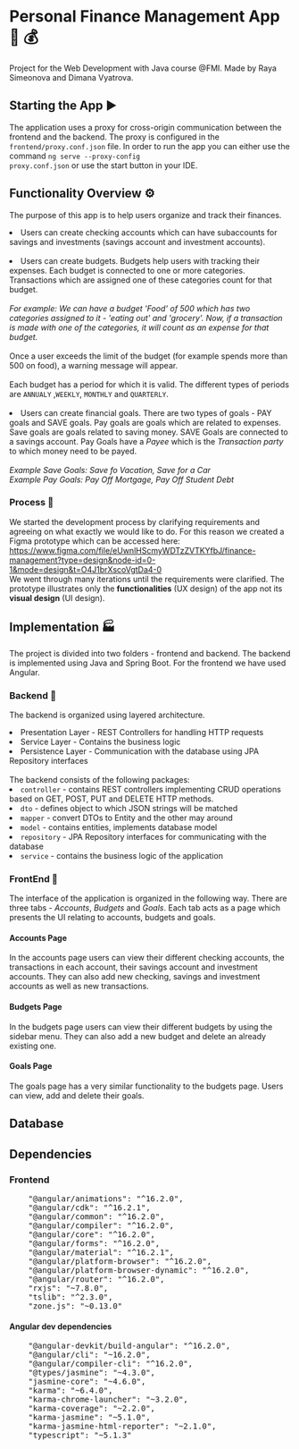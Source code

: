 # Personal Finance Management App :money_with_wings: :moneybag:
 Project for the Web Development with Java course @FMI. Made by Raya Simeonova and
Dimana Vyatrova.

## Starting the App :arrow_forward:
  The application uses a proxy for cross-origin communication between the frontend and the backend.
The proxy is configured in the <code>frontend/proxy.conf.json</code> file. In order to run the app you can either use the command 
<code>ng serve --proxy-config proxy.conf.json</code> or use the start button in your IDE.

## Functionality Overview :gear:

 The purpose of this app is to help users organize and track their finances.
 <li>Users can create 
 checking accounts which can have subaccounts for savings and investments (savings account and investment accounts).</li>
 <br>
  <li>Users can create budgets. Budgets help users with tracking their expenses. Each budget is connected to one or more
 categories. Transactions which are assigned one of these categories count for that budget.
<br><br>
<i>For example: We can have a budget 'Food' of 500 which has two categories assigned to it - 'eating out' and 'grocery'. Now, if a transaction
is made with one of the categories, it will count as an expense for that budget.</i>
<br> <br>
 Once a user exceeds the limit of the budget (for example spends more than 500 on food), a
warning message will appear.
<br><br>
 Each budget has a period for which it is valid. The different types of periods are
<code>ANNUALY</code> ,<code>WEEKLY</code>, <code>MONTHLY</code> and <code>QUARTERLY</code>.<br><br>
</li>
<li>Users can create financial goals. There are two types of goals - PAY goals and SAVE goals.
Pay goals are goals which are related to expenses. Save goals are goals related to saving money.
SAVE Goals are connected to a savings account. Pay Goals have a <i>Payee</i> which is the <i>Transaction party</i>
 to which money need to be payed.
<br> <br>
<i>Example Save Goals: Save fo Vacation, Save for a Car<br>
Example Pay Goals: Pay Off Mortgage, Pay Off Student Debt</i>
<br>
</li>

### Process :art:
We started the development process by clarifying requirements and
agreeing on what exactly we would like to do. For this reason we created a
 Figma prototype which can be accessed here: https://www.figma.com/file/eUwnlHScmyWDTzZVTKYfbJ/finance-management?type=design&node-id=0-1&mode=design&t=O4J1brXscoVgtDa4-0
<br>
We went through many iterations until the requirements were clarified. The prototype 
illustrates only the **functionalities** (UX design) of the app not its **visual design** (UI design).

## Implementation :factory:
 The project is divided into two folders - frontend and backend.
The backend is implemented using Java and Spring Boot. For the frontend we have used Angular.

### Backend :abacus:
The backend is organized using layered architecture. 
<li>Presentation Layer - REST Controllers for handling HTTP requests</li>
<li>Service Layer - Contains the business logic</li>
<li>Persistence Layer - Communication with the database using JPA Repository
interfaces</li>
<br>
The backend consists of the following packages:
<li><code>controller</code> - contains REST controllers implementing CRUD operations
based on GET, POST, PUT and DELETE HTTP methods.</li>
<li><code>dto</code> - defines object to which JSON strings will be matched </li>
<li><code>mapper</code> - convert DTOs to Entity and the other may around</li>
<li><code>model</code> - contains entities, implements database model</li>
<li><code>repository</code> - JPA Repository interfaces for communicating with the database</li>
<li><code>service</code> - contains the business logic of the application</li>

### FrontEnd :blossom:
 The interface of the application is organized in the following way.
There are three tabs - *Accounts*, *Budgets* and *Goals*. Each tab acts as a page which
presents the UI relating to accounts, budgets and goals.

#### Accounts Page
 In the accounts page users can  view their different checking accounts, 
 the transactions in each account, their savings account and investment accounts. They can also add new checking, 
savings and investment accounts as well as new transactions.

#### Budgets Page
 In the budgets page users can view their different budgets by using the sidebar menu. They can also add a new budget and delete an already existing one.

#### Goals Page
 The goals page has a very similar functionality to the budgets page. Users can
 view, add and delete their goals.

## Database


## Dependencies

### Frontend
<pre>
    "@angular/animations": "^16.2.0",
    "@angular/cdk": "^16.2.1",
    "@angular/common": "^16.2.0",
    "@angular/compiler": "^16.2.0",
    "@angular/core": "^16.2.0",
    "@angular/forms": "^16.2.0",
    "@angular/material": "^16.2.1",
    "@angular/platform-browser": "^16.2.0",
    "@angular/platform-browser-dynamic": "^16.2.0",
    "@angular/router": "^16.2.0",
    "rxjs": "~7.8.0",
    "tslib": "^2.3.0",
    "zone.js": "~0.13.0"</pre>

#### Angular dev dependencies
 <pre>
    "@angular-devkit/build-angular": "^16.2.0",
    "@angular/cli": "~16.2.0",
    "@angular/compiler-cli": "^16.2.0",
    "@types/jasmine": "~4.3.0",
    "jasmine-core": "~4.6.0",
    "karma": "~6.4.0",
    "karma-chrome-launcher": "~3.2.0",
    "karma-coverage": "~2.2.0",
    "karma-jasmine": "~5.1.0",
    "karma-jasmine-html-reporter": "~2.1.0",
    "typescript": "~5.1.3"</pre>   
